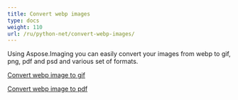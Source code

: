 ```yaml
---
title: Convert webp images
type: docs
weight: 110
url: /ru/python-net/convert-webp-images/
---
```


Using Aspose.Imaging you can easily convert your images from webp to gif, png, pdf and psd and various set of formats.

[Convert webp image to gif](/imaging/ru/python-net/convert-webp-image-to-gif/)

[Convert webp image to pdf](/imaging/ru/python-net/convert-webp-image-to-pdf/)
